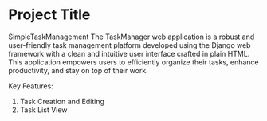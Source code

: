 # Project Title
  SimpleTaskManagement
The TaskManager web application is a robust and user-friendly task management platform developed using the Django web framework with a clean and intuitive user interface crafted in plain HTML. This application empowers users to efficiently organize their tasks, enhance productivity, and stay on top of their work.

Key Features:
1. Task Creation and Editing
2. Task List View
